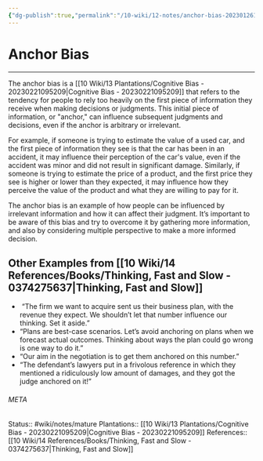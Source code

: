 ```yaml
---
{"dg-publish":true,"permalink":"/10-wiki/12-notes/anchor-bias-20230126110222/"}
---
```


# Anchor Bias
---
The anchor bias is a [[10 Wiki/13 Plantations/Cognitive Bias - 20230221095209\|Cognitive Bias - 20230221095209]] that refers to the tendency for people to rely too heavily on the first piece of information they receive when making decisions or judgments. This initial piece of information, or "anchor," can influence subsequent judgments and decisions, even if the anchor is arbitrary or irrelevant.

For example, if someone is trying to estimate the value of a used car, and the first piece of information they see is that the car has been in an accident, it may influence their perception of the car's value, even if the accident was minor and did not result in significant damage. Similarly, if someone is trying to estimate the price of a product, and the first price they see is higher or lower than they expected, it may influence how they perceive the value of the product and what they are willing to pay for it.

The anchor bias is an example of how people can be influenced by irrelevant information and how it can affect their judgment. It’s important to be aware of this bias and try to overcome it by gathering more information, and also by considering multiple perspective to make a more informed decision.

## Other Examples from [[10 Wiki/14 References/Books/Thinking, Fast and Slow - 0374275637\|Thinking, Fast and Slow]]
-  “The firm we want to acquire sent us their business plan, with the revenue they expect. We shouldn’t let that number influence our thinking. Set it aside.”
- “Plans are best-case scenarios. Let’s avoid anchoring on plans when we forecast actual outcomes. Thinking about ways the plan could go wrong is one way to do it.” 
- “Our aim in the negotiation is to get them anchored on this number.”
- “The defendant’s lawyers put in a frivolous reference in which they mentioned a ridiculously low amount of damages, and they got the judge anchored on it!”



###### META
Status:: #wiki/notes/mature 
Plantations:: [[10 Wiki/13 Plantations/Cognitive Bias - 20230221095209\|Cognitive Bias - 20230221095209]]
References:: [[10 Wiki/14 References/Books/Thinking, Fast and Slow - 0374275637\|Thinking, Fast and Slow]]
